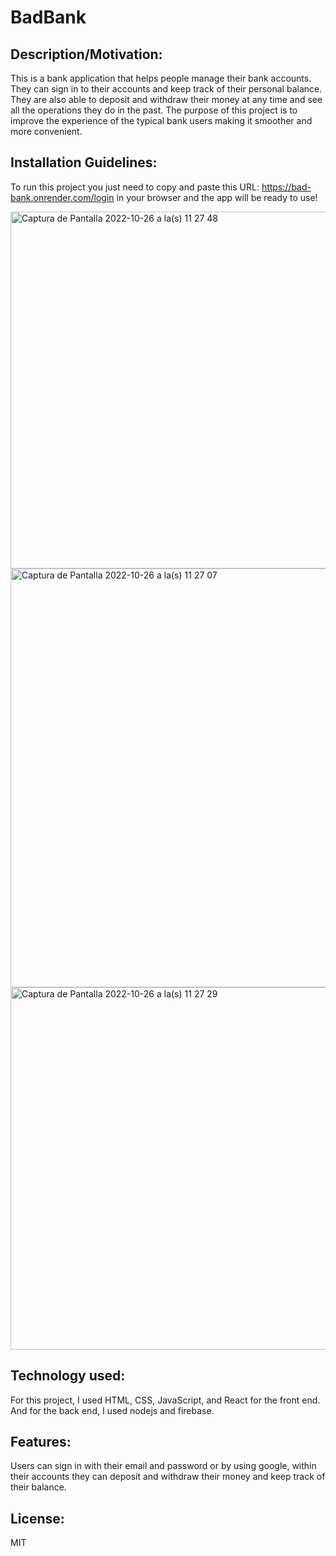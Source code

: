 # BadBank

## Description/Motivation: 
 This is a bank application that helps people manage their bank accounts.  They can sign in to their accounts and keep track of their personal balance. They are also able to deposit and withdraw their money at any time and see all the operations they do in the past. The purpose of this project is to improve the experience of the typical bank users making it smoother and more convenient.

## Installation Guidelines:
To run this project you just need to copy and paste this URL: https://bad-bank.onrender.com/login in your browser and the app will be ready to use! 

<img width="571" alt="Captura de Pantalla 2022-10-26 a la(s) 11 27 48" src="https://user-images.githubusercontent.com/77693396/198087020-05c21d94-c9d8-4e6f-a8c3-70a12481445a.png">
<img width="670" alt="Captura de Pantalla 2022-10-26 a la(s) 11 27 07" src="https://user-images.githubusercontent.com/77693396/198087328-9658ed65-6ba9-4924-9587-580fa96d74a1.png">
<img width="580" alt="Captura de Pantalla 2022-10-26 a la(s) 11 27 29" src="https://user-images.githubusercontent.com/77693396/198087368-88895724-1c11-4b89-9c1a-bf9e754dd86f.png">

## Technology used: 
For this project, I used HTML, CSS, JavaScript, and React for the front end.
And for the back end, I used nodejs and firebase.

## Features: 
Users can sign in with their email and password or by using google, within their accounts they can deposit and withdraw their money and keep track of their balance.

## License: 
MIT
